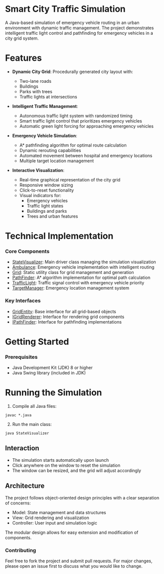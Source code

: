 # Smart City Traffic Simulation
A Java-based simulation of emergency vehicle routing in an urban environment with dynamic traffic management. The project demonstrates intelligent traffic light control and pathfinding for emergency vehicles in a city grid system.

# Features 
* **Dynamic City Grid**: Procedurally generated city layout with:
  * Two-lane roads
  * Buildings
  * Parks with trees
  * Traffic lights at intersections

* **Intelligent Traffic Management**:
  * Autonomous traffic light system with randomized timing
  * Smart traffic light control that prioritizes emergency vehicles
  * Automatic green light forcing for approaching emergency vehicles

* **Emergency Vehicle Simulation**:
  * A* pathfinding algorithm for optimal route calculation
  * Dynamic rerouting capabilities
  * Automated movement between hospital and emergency locations
  * Multiple target location management

* **Interactive Visualization**:
  * Real-time graphical representation of the city grid
  * Responsive window sizing
  * Click-to-reset functionality
  * Visual indicators for:
    * Emergency vehicles
    * Traffic light states
    * Buildings and parks
    * Trees and urban features

# Technical Implementation
### Core Components
* [StateVisualizer](StateVisualizer.java): Main driver class managing the simulation visualization
* [Ambulance](Ambulance.java): Emergency vehicle implementation with intelligent routing
* [Grid](Grid.java): Static utility class for grid management and generation
* [PathFinder](PathFinder.java): A* algorithm implementation for optimal path calculation
* [TrafficLight](TrafficLight.java): Traffic signal control with emergency vehicle priority
* [TargetManager](TargetManager.java): Emergency location management system

### Key Interfaces
* [GridEntity](GridEntity.java): Base interface for all grid-based objects
* [IGridRenderer](IGridRenderer.java): Interface for rendering grid components
* [IPathFinder](IPathFinder.java): Interface for pathfinding implementations

# Getting Started
### Prerequisites 
* Java Development Kit (JDK) 8 or higher
* Java Swing library (included in JDK)

# Running the Simulation 
1. Compile all Java files:
```
javac *.java
```
2. Run the main class:
```
java StateVisualizer
```
## Interaction
* The simulation starts automatically upon launch
* Click anywhere on the window to reset the simulation
* The window can be resized, and the grid will adjust accordingly

## Architecture
The project follows object-oriented design principles with a clear separation of concerns:
* Model: State management and data structures
* View: Grid rendering and visualization
* Controller: User input and simulation logic

The modular design allows for easy extension and modification of components.

### Contributing 
Feel free to fork the project and submit pull requests. For major changes, please open an issue first to discuss what you would like to change.
